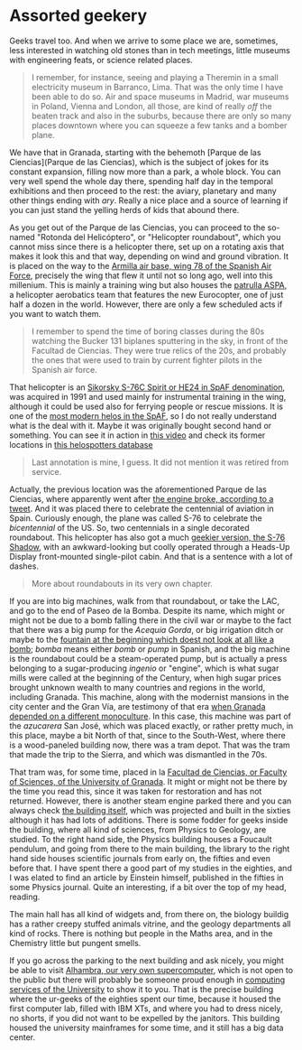 # Assorted geekery

Geeks travel too. And when we arrive to some place we are, sometimes, less interested in watching old stones than in tech meetings,  little museums with engineering feats, or science related places.

>I remember, for instance, seeing and playing a Theremin in a small electricity museum in Barranco, Lima. That was the only time I have been able to do so. Air and space museums in Madrid, war museums in Poland, Vienna and London, all those, are kind of really *off* the beaten track and also in the suburbs, because there are only so many places downtown where you can squeeze a few tanks and a bomber plane.

We have that in Granada, starting with the behemoth [Parque de las Ciencias](Parque de las Ciencias), which is the subject of jokes for its constant expansion, filling now more than a park, a whole block. You can very well spend the whole day there, spending half day in the temporal exhibitions and then proceed to the rest: the aviary, planetary and many other things ending with *ary*. Really a nice place and a source of learning if you can just stand the yelling herds of kids that abound there.

As you get out of the Parque de las Ciencias, you can proceed to the so-named "Rotonda del Helicóptero", or "Helicopter roundabout", which you cannot miss since there is a helicopter there, set up on a rotating axis that makes it look this and that way, depending on wind and ground vibration. It is placed on the way to the [Armilla air base, wing 78 of the Spanish Air Force](http://www.ejercitodelaire.mde.es/ea/pag?idDoc=D7BBF2E4EBCB7EE6C12570DD00429F4B&idRef=1C4723CC4E4142DCC125745900266B6D), precisely the wing that flew it until not so long ago, well into this millenium. This is mainly a training wing but also houses the [patrulla ASPA](http://patrullaaspa.defensa.gob.es/es/index.html), a helicopter aerobatics team that features the new Eurocopter, one of just half a dozen in the world. However, there are only a few scheduled acts if you want to watch them. 

>I remember to spend the time of boring classes during the 80s watching the Bucker 131 biplanes sputtering in the sky, in front of the Facultad de Ciencias. They were true relics of the 20s, and probably the ones that were used to train by current fighter pilots in the Spanish air force.

That helicopter is an [Sikorsky S-76C Spirit or HE24 in SpAF denomination](http://www.ejercitodelaire.mde.es/ea/pag?idDoc=CF3470AF935F8396C12570D700464251&idRef=F28FEDE5105891C6C12576350030E54B), was acquired in 1991 and used mainly for instrumental training in the wing, although it could be used also for ferrying people or rescue missions. It is one of the [most modern helos in the SpAF](http://www.ala78virtual.es/contenidos/flota.htm), so I do not really understand what is the deal with it. Maybe it was originally bought second hand or something. You can see it in action in [this video](https://www.youtube.com/watch?v=2Fvo2hnYzu4) and check its former locations in [this helospotters database](http://www.helis.com/database/cn/3517/)

>Last annotation is mine, I guess. It did not mention it was retired from service.

Actually, the previous location was the aforementioned Parque de las Ciencias, where apparently went after [the engine broke, according to a tweet](https://twitter.com/WanManolo/status/681797531421007872). And it was placed there to celebrate the centennial of aviation in Spain. Curiously enough, the plane was called S-76 to celebrate the *bicentennial* of the US. So, two centennials in a single decorated roundabout. This helicopter has also got a much [geekier version, the S-76 Shadow](http://www.kamov.net/general-aviation/s-76-shadow/), with an awkward-looking but coolly operated through a Heads-Up Display front-mounted single-pilot cabin. And that is a sentence with a lot of dashes. 

>More about roundabouts in its very own chapter.

If you are into big machines, walk from that roundabout, or take the LAC, and go to the end of Paseo de la Bomba. Despite its name, which might or might not be due to a bomb falling there in the civil war or maybe to the fact that there was a big pump for the *Acequia Gorda*, or big irrigation ditch or maybe to the [fountain at the beginning which doest not look at all like a bomb](http://1000-reinogranada.blogspot.com.es/2012/05/fuente-de-los-cuatro-leones.html); *bomba* means either *bomb* or *pump* in Spanish, and the big machine is the roundabout could be a steam-operated pump, but is actually a press belonging to a sugar-producing *ingenio* or "engine", which is what sugar mills were called at the beginning of the Century, when high sugar prices brought unknown wealth to many countries and regions in the world, including Granada. This machine, along with the modernist mansions in the city center and the Gran Vía, are testimony of that era [when Granada depended on a different monoculture](http://granadapedia.wikanda.es/wiki/Historia_de_la_ca%C3%B1a_de_az%C3%BAcar). In this case, this machine was part of the *azucarera* San José, which was placed exactly, or rather pretty much, in this place, maybe a bit North of that, since to the South-West, where there is a wood-paneled building now, there was a tram depot. That was the tram that made the trip to the Sierra, and which was dismantled in the 70s.

That tram was, for some time, placed in la [Facultad de Ciencias, or Faculty of Sciences, of the University of Granada](http://fciencias.ugr.es/en/). It might or might not be there by the time you read this, since it was taken for restoration and has not returned. However, there is another steam engine parked there and you can always check [the building itself](http://patrimonio3d.ugr.es/index.php/granada/edificios/item/60-facultad-de-ciencias), which was projected and built in the sixties although it has had lots of additions. There is some fodder for geeks inside the building, where all kind of sciences, from Physics to Geology, are studied. To the right hand side, the Physics building houses a Foucault pendulum, and going from there to the main building, the library to the right hand side houses scientific journals from early on, the fifties and even before that. I have spent there a good part of my studies in the eighties, and I was elated to find an article by Einstein himself, published in the fifties in some Physics journal. Quite an interesting, if a bit over the top of my head, reading.

The main hall has all kind of widgets and, from there on, the biology buildig has a rather creepy stuffed animals vitrine, and the geology departments all kind of rocks. There is nothing but people in the Maths area, and in the Chemistry little but pungent smells.

If you go across the parking to the next building and ask nicely, you might be able to visit [Alhambra, our very own supercomputer](http://alhambra.ugr.es/), which is not open to the public but there will probably be someone proud enough in [computing services of the University](http://csirc.ugr.es) to show it to you. That is the precise building where the ur-geeks of the eighties spent our time, because it housed the first computer lab, filled with IBM XTs, and where you had to dress nicely, no shorts, if you did not want to be expelled by the janitors. This building housed the university mainframes for some time, and it still has a big data center.








